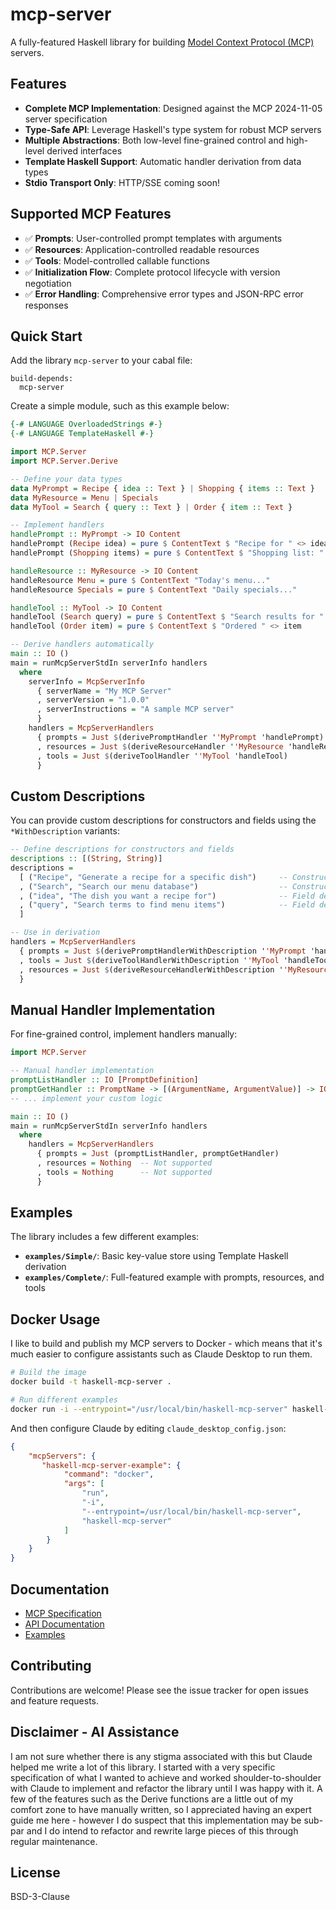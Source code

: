 # mcp-server

A fully-featured Haskell library for building [Model Context Protocol (MCP)](https://modelcontextprotocol.io/) servers.

## Features

- **Complete MCP Implementation**: Designed against the MCP 2024-11-05 server specification
- **Type-Safe API**: Leverage Haskell's type system for robust MCP servers
- **Multiple Abstractions**: Both low-level fine-grained control and high-level derived interfaces
- **Template Haskell Support**: Automatic handler derivation from data types
- **Stdio Transport Only**: HTTP/SSE coming soon!

## Supported MCP Features

- ✅ **Prompts**: User-controlled prompt templates with arguments
- ✅ **Resources**: Application-controlled readable resources  
- ✅ **Tools**: Model-controlled callable functions
- ✅ **Initialization Flow**: Complete protocol lifecycle with version negotiation
- ✅ **Error Handling**: Comprehensive error types and JSON-RPC error responses

## Quick Start

Add the library `mcp-server` to your cabal file:

```cabal
build-depends:
  mcp-server
```

Create a simple module, such as this example below:

```haskell
{-# LANGUAGE OverloadedStrings #-}
{-# LANGUAGE TemplateHaskell #-}

import MCP.Server
import MCP.Server.Derive

-- Define your data types
data MyPrompt = Recipe { idea :: Text } | Shopping { items :: Text }
data MyResource = Menu | Specials  
data MyTool = Search { query :: Text } | Order { item :: Text }

-- Implement handlers
handlePrompt :: MyPrompt -> IO Content
handlePrompt (Recipe idea) = pure $ ContentText $ "Recipe for " <> idea
handlePrompt (Shopping items) = pure $ ContentText $ "Shopping list: " <> items

handleResource :: MyResource -> IO Content  
handleResource Menu = pure $ ContentText "Today's menu..."
handleResource Specials = pure $ ContentText "Daily specials..."

handleTool :: MyTool -> IO Content
handleTool (Search query) = pure $ ContentText $ "Search results for " <> query
handleTool (Order item) = pure $ ContentText $ "Ordered " <> item

-- Derive handlers automatically
main :: IO ()
main = runMcpServerStdIn serverInfo handlers
  where
    serverInfo = McpServerInfo
      { serverName = "My MCP Server"
      , serverVersion = "1.0.0" 
      , serverInstructions = "A sample MCP server"
      }
    handlers = McpServerHandlers
      { prompts = Just $(derivePromptHandler ''MyPrompt 'handlePrompt)
      , resources = Just $(deriveResourceHandler ''MyResource 'handleResource)  
      , tools = Just $(deriveToolHandler ''MyTool 'handleTool)
      }
```

## Custom Descriptions

You can provide custom descriptions for constructors and fields using the `*WithDescription` variants:

```haskell
-- Define descriptions for constructors and fields
descriptions :: [(String, String)]
descriptions = 
  [ ("Recipe", "Generate a recipe for a specific dish")     -- Constructor description
  , ("Search", "Search our menu database")                  -- Constructor description
  , ("idea", "The dish you want a recipe for")              -- Field description
  , ("query", "Search terms to find menu items")            -- Field description
  ]

-- Use in derivation
handlers = McpServerHandlers
  { prompts = Just $(derivePromptHandlerWithDescription ''MyPrompt 'handlePrompt descriptions)
  , tools = Just $(deriveToolHandlerWithDescription ''MyTool 'handleTool descriptions)
  , resources = Just $(deriveResourceHandlerWithDescription ''MyResource 'handleResource descriptions)
  }
```

## Manual Handler Implementation

For fine-grained control, implement handlers manually:

```haskell
import MCP.Server

-- Manual handler implementation
promptListHandler :: IO [PromptDefinition]
promptGetHandler :: PromptName -> [(ArgumentName, ArgumentValue)] -> IO (Either Error Content)
-- ... implement your custom logic

main :: IO ()
main = runMcpServerStdIn serverInfo handlers
  where
    handlers = McpServerHandlers
      { prompts = Just (promptListHandler, promptGetHandler)
      , resources = Nothing  -- Not supported
      , tools = Nothing      -- Not supported  
      }
```

## Examples

The library includes a few different examples:

- **`examples/Simple/`**: Basic key-value store using Template Haskell derivation
- **`examples/Complete/`**: Full-featured example with prompts, resources, and tools

## Docker Usage

I like to build and publish my MCP servers to Docker - which means that it's much easier to configure assistants such as Claude Desktop to run them. 

```bash
# Build the image
docker build -t haskell-mcp-server .

# Run different examples
docker run -i --entrypoint="/usr/local/bin/haskell-mcp-server" haskell-mcp-server
```

And then configure Claude by editing `claude_desktop_config.json`:

```json
{
    "mcpServers": {
       "haskell-mcp-server-example": {
            "command": "docker",
            "args": [
                "run",
                "-i",
                "--entrypoint=/usr/local/bin/haskell-mcp-server",
                "haskell-mcp-server"
            ]
        }
    }
}
```

## Documentation

- [MCP Specification](https://modelcontextprotocol.io/specification/2024-11-05/)
- [API Documentation](https://hackage.haskell.org/package/mcp-server)
- [Examples](examples/)

## Contributing

Contributions are welcome! Please see the issue tracker for open issues and feature requests.

## Disclaimer - AI Assistance

I am not sure whether there is any stigma associated with this but Claude helped me write a lot of this library. I started with a very specific specification of what I wanted to achieve and worked shoulder-to-shoulder with Claude to implement and refactor the library until I was happy with it. A few of the features such as the Derive functions are a little out of my comfort zone to have manually written, so I appreciated having an expert guide me here - however I do suspect that this implementation may be sub-par and I do intend to refactor and rewrite large pieces of this through regular maintenance.

## License

BSD-3-Clause